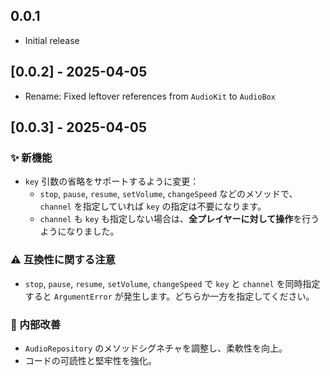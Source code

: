 ## 0.0.1
- Initial release
## [0.0.2] - 2025-04-05
- Rename: Fixed leftover references from `AudioKit` to `AudioBox`
## [0.0.3] - 2025-04-05

### ✨ 新機能
- `key` 引数の省略をサポートするように変更：
    - `stop`, `pause`, `resume`, `setVolume`, `changeSpeed` などのメソッドで、`channel` を指定していれば `key` の指定は不要になります。
    - `channel` も `key` も指定しない場合は、**全プレイヤーに対して操作**を行うようになりました。

### ⚠️ 互換性に関する注意
- `stop`, `pause`, `resume`, `setVolume`, `changeSpeed` で `key` と `channel` を同時指定すると `ArgumentError` が発生します。どちらか一方を指定してください。

### 🧼 内部改善
- `AudioRepository` のメソッドシグネチャを調整し、柔軟性を向上。
- コードの可読性と堅牢性を強化。